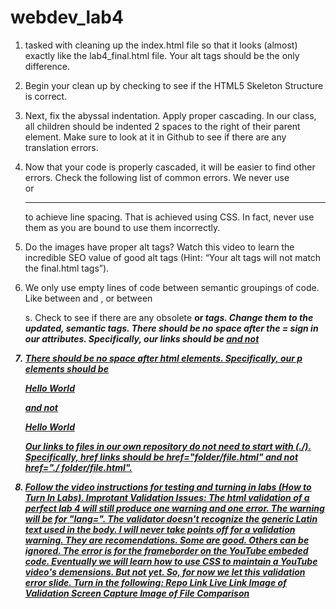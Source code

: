 # webdev_lab4

1. tasked with cleaning up the index.html file so that it looks (almost) exactly like the lab4_final.html file. Your alt tags should be the only difference.
2. Begin your clean up by checking to see if the HTML5 Skeleton Structure is correct.
3. Next, fix the abyssal indentation. Apply proper cascading. In our class, all children should be indented 2 spaces to the right of their parent element. Make sure to look at it in Github to see if there are any translation errors.
4. Now that your code is properly cascaded, it will be easier to find other errors. Check the following list of common errors.
We never use <br> or <hr> to achieve line spacing. That is achieved using CSS. In fact, never use them as you are bound to use them incorrectly.
5. Do the images have proper alt tags? Watch this video to learn the incredible SEO value of good alt tags (Hint: “Your alt tags will not match the final.html tags”).
6. We only use empty lines of code between semantic groupings of code. Like between <head> and <body>, or between <section>s.
Check to see if there are any obsolete <b> or <i> tags. Change them to the updated, semantic tags.
There should be no space after the = sign in our attributes. Specifically, our links should be <a href="index.html"> and not <a href = "index.html">
7. There should be no space after html elements. Specifically, our p elements should be <p>Hello World</p> and not <p> Hello World </p>
Our links to files in our own repository do not need to start with (./). Specifically, href links should be href="folder/file.html" and not href="./ folder/file.html".

8. Follow the video instructions for testing and turning in labs (How to Turn In Labs).
Improtant Validation Issues: The html validation of a perfect lab 4 will still produce one warning and one error.
The warning will be for "lang=". The validator doesn't recognize the generic Latin text used in the body. I will never take points off for a validation warning. They are recomendations. Some are good. Others can be ignored.
The error is for the frameborder on the YouTube embeded code. Eventually we will learn how to use CSS to maintain a YouTube video's demensions. But not yet. So, for now we let this validation error slide.
Turn in the following:
Repo Link
Live Link
Image of Validation Screen Capture
Image of File Comparison
